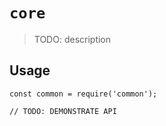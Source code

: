 # `core`

> TODO: description

## Usage

```
const common = require('common');

// TODO: DEMONSTRATE API
```
